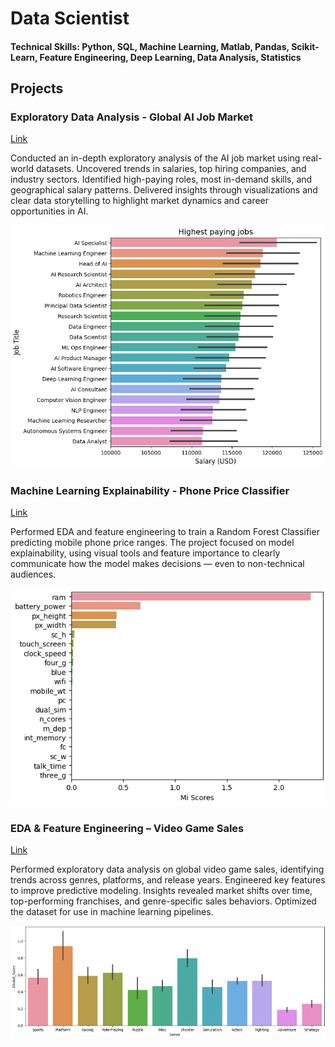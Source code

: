 # Data Scientist

#### Technical Skills: Python, SQL, Machine Learning, Matlab, Pandas, Scikit-Learn, Feature Engineering, Deep Learning, Data Analysis, Statistics

## Projects
### Exploratory Data Analysis - Global AI Job Market
[Link](https://github.com/Zunku/Global-AI-Job-Market)

Conducted an in-depth exploratory analysis of the AI job market using real-world datasets. Uncovered trends in salaries, top hiring companies, and industry sectors. Identified high-paying roles, most in-demand skills, and geographical salary patterns. Delivered insights through visualizations and clear data storytelling to highlight market dynamics and career opportunities in AI.

![Most Paying Jobs](assets/AI-jobs.png)

### Machine Learning Explainability - Phone Price Classifier
[Link](https://github.com/Zunku/Phone-Price-Classifier)

Performed EDA and feature engineering to train a Random Forest Classifier predicting mobile phone price ranges. The project focused on model explainability, using visual tools and feature importance to clearly communicate how the model makes decisions — even to non-technical audiences.

![Mi Scores Phones](assets/Mi-Scores-Phones.png)

### EDA & Feature Engineering – Video Game Sales
[Link](https://github.com/Zunku/Videogames-Sales)

Performed exploratory data analysis on global video game sales, identifying trends across genres, platforms, and release years. Engineered key features to improve predictive modeling. Insights revealed market shifts over time, top-performing franchises, and genre-specific sales behaviors. Optimized the dataset for use in machine learning pipelines.

![Best Selling Genre](assets/Best-selling-genre.png)

